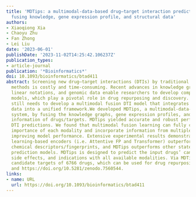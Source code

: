 ```yaml
---
title: 'MDTips: a multimodal-data-based drug–target interaction prediction system
  fusing knowledge, gene expression profile, and structural data'
authors:
- Xiaoqiong Xia
- Chaoyu Zhu
- Fan Zhong
- Lei Liu
date: '2023-06-01'
publishDate: '2023-11-02T14:25:42.106237Z'
publication_types:
- article-journal
publication: '*Bioinformatics*'
doi: 10.1093/bioinformatics/btad411
abstract: Screening new drug–target interactions (DTIs) by traditional experimental
  methods is costly and time-consuming. Recent advances in knowledge graphs, chemical
  linear notations, and genomic data enable researchers to develop computational-based-DTI
  models, which play a pivotal role in drug repurposing and discovery. However, there
  still needs to develop a multimodal fusion DTI model that integrates available heterogeneous
  data into a unified framework.We developed MDTips, a multimodal-data-based DTI prediction
  system, by fusing the knowledge graphs, gene expression profiles, and structural
  information of drugs/targets. MDTips yielded accurate and robust performance on
  DTI predictions. We found that multimodal fusion learning can fully consider the
  importance of each modality and incorporate information from multiple aspects, thus
  improving model performance. Extensive experimental results demonstrate that deep
  learning-based encoders (i.e. Attentive FP and Transformer) outperform traditional
  chemical descriptors/fingerprints, and MDTips outperforms other state-of-the-art
  prediction models. MDTips is designed to predict the input drugs’ candidate targets,
  side effects, and indications with all available modalities. Via MDTips, we reverse-screened
  candidate targets of 6766 drugs, which can be used for drug repurposing and discovery.https://github.com/XiaoqiongXia/MDTips
  and https://doi.org/10.5281/zenodo.7560544.
links:
- name: URL
  url: https://doi.org/10.1093/bioinformatics/btad411
---
```

